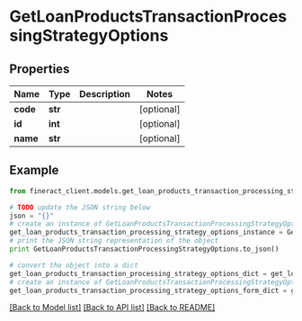 # GetLoanProductsTransactionProcessingStrategyOptions


## Properties

Name | Type | Description | Notes
------------ | ------------- | ------------- | -------------
**code** | **str** |  | [optional] 
**id** | **int** |  | [optional] 
**name** | **str** |  | [optional] 

## Example

```python
from fineract_client.models.get_loan_products_transaction_processing_strategy_options import GetLoanProductsTransactionProcessingStrategyOptions

# TODO update the JSON string below
json = "{}"
# create an instance of GetLoanProductsTransactionProcessingStrategyOptions from a JSON string
get_loan_products_transaction_processing_strategy_options_instance = GetLoanProductsTransactionProcessingStrategyOptions.from_json(json)
# print the JSON string representation of the object
print GetLoanProductsTransactionProcessingStrategyOptions.to_json()

# convert the object into a dict
get_loan_products_transaction_processing_strategy_options_dict = get_loan_products_transaction_processing_strategy_options_instance.to_dict()
# create an instance of GetLoanProductsTransactionProcessingStrategyOptions from a dict
get_loan_products_transaction_processing_strategy_options_form_dict = get_loan_products_transaction_processing_strategy_options.from_dict(get_loan_products_transaction_processing_strategy_options_dict)
```
[[Back to Model list]](../README.md#documentation-for-models) [[Back to API list]](../README.md#documentation-for-api-endpoints) [[Back to README]](../README.md)


